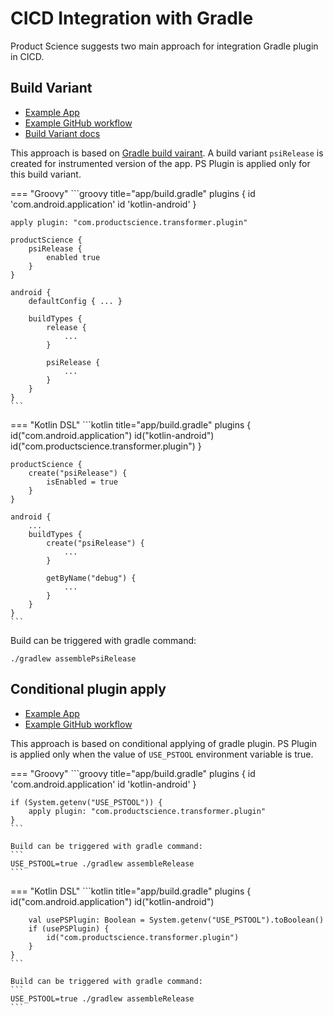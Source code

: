 # CICD Integration with Gradle

Product Science suggests two main approach for integration Gradle plugin in CICD. 

## Build Variant 

* [Example App](https://github.com/product-science/demoapps/tree/main/cicd-examples/android-buildvariant)
* [Example GitHub workflow](https://github.com/product-science/demoapps/blob/main/.github/workflows/cicd-buildvariant.yml)
* [Build Variant docs](https://product-science.github.io/android/gradle/#enabling-the-plugin-by-build-type)


This approach is based on [Gradle build vairant](https://developer.android.com/studio/build/build-variants).
A build variant `psiRelease` is created for instrumented version of the app. 
PS Plugin is applied only for this build variant.

=== "Groovy"
    ```groovy title="app/build.gradle"
    plugins {
        id 'com.android.application'
        id 'kotlin-android'
    }

    apply plugin: "com.productscience.transformer.plugin" 

    productScience {
        psiRelease {
            enabled true
        }
    }

    android {
        defaultConfig { ... }

        buildTypes {
            release {
                ...
            }

            psiRelease {
                ...
            }
        }
    }
    ```

=== "Kotlin DSL"
    ```kotlin title="app/build.gradle"
    plugins {
        id("com.android.application")
        id("kotlin-android")
        id("com.productscience.transformer.plugin")
    }

    productScience {
        create("psiRelease") {
            isEnabled = true
        }
    }

    android {
        ...
        buildTypes {
            create("psiRelease") {
                ...
            }

            getByName("debug") {
                ...
            }
        }
    }
    ```


Build can be triggered with gradle command:
```
./gradlew assemblePsiRelease
```


## Conditional plugin apply

* [Example App](https://github.com/product-science/demoapps/tree/main/cicd-examples/android-condition)
* [Example GitHub workflow](https://github.com/product-science/demoapps/blob/main/.github/workflows/cicd-condition.yml)


This approach is based on conditional applying of gradle plugin.
PS Plugin is applied only when the value of `USE_PSTOOL` environment variable is true.

=== "Groovy"
    ```groovy title="app/build.gradle"
    plugins {
        id 'com.android.application'
        id 'kotlin-android'
    }

    if (System.getenv("USE_PSTOOL")) {
        apply plugin: "com.productscience.transformer.plugin" 
    }
    ```

    Build can be triggered with gradle command:
    ```
    USE_PSTOOL=true ./gradlew assembleRelease
    ```

=== "Kotlin DSL"
    ```kotlin title="app/build.gradle"
    plugins {
        id("com.android.application")
        id("kotlin-android")

        val usePSPlugin: Boolean = System.getenv("USE_PSTOOL").toBoolean()
        if (usePSPlugin) {
            id("com.productscience.transformer.plugin")
        }
    }
    ```

    Build can be triggered with gradle command:
    ```
    USE_PSTOOL=true ./gradlew assembleRelease
    ```